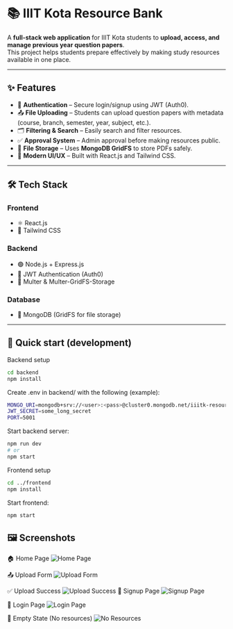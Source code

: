 # 📚 IIIT Kota Resource Bank

A **full-stack web application** for IIIT Kota students to **upload, access, and manage previous year question papers**.  
This project helps students prepare effectively by making study resources available in one place.  

---

## ✨ Features

- 🔑 **Authentication** – Secure login/signup using JWT (Auth0).  
- 📤 **File Uploading** – Students can upload question papers with metadata (course, branch, semester, year, subject, etc.).  
- 🗂 **Filtering & Search** – Easily search and filter resources.  
- ✅ **Approval System** – Admin approval before making resources public.  
- 💾 **File Storage** – Uses **MongoDB GridFS** to store PDFs safely.  
- 🎨 **Modern UI/UX** – Built with React.js and Tailwind CSS.  

---

## 🛠 Tech Stack

### Frontend
- ⚛️ React.js  
- 🎨 Tailwind CSS  

### Backend
- 🟢 Node.js + Express.js  
- 🔑 JWT Authentication (Auth0)  
- 📂 Multer & Multer-GridFS-Storage  

### Database
- 🍃 MongoDB (GridFS for file storage)  

---

## 🚀 Quick start (development)

Backend setup
```bash
cd backend
npm install
```
Create .env in backend/ with the following (example):
```bash
MONGO_URI=mongodb+srv://<user>:<pass>@cluster0.mongodb.net/iiitk-resources
JWT_SECRET=some_long_secret
PORT=5001
```
Start backend server:
```bash
npm run dev
# or
npm start
```
Frontend setup
```bash
cd ../frontend
npm install
```
Start frontend:
```bash
npm start
```
## 🖼 Screenshots

🏠 Home Page
![Home Page](frontend/public/screenshots/home.png)

📤 Upload Form
![Upload Form](frontend/public/screenshots/upload-form.png)

✅ Upload Success
![Upload Success](frontend/public/screenshots/upload-success.png)
 🔑 Signup Page
![Signup Page](frontend/public/screenshots/signup.png)

🔐 Login Page
![Login Page](frontend/public/screenshots/login.png)

📂 Empty State (No resources)
![No Resources](frontend/public/screenshots/no-resources.png)

